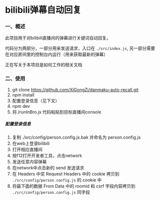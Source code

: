# bilibili弹幕自动回复

### 一、概述

此项目用于对bilibili直播间的弹幕进行关键词自动回复。  

代码分为两部分，一部分用来发送请求，入口在  `./src/index.js`, 另一部分需要在对应房间里的控制台内运行（用来获取最新的弹幕）  

正在写关于本项目是如何工作的相关文档  

### 二、使用

1. git clone https://github.com/XiGongZi/danmaku-auto-recall.git
2. npm install
3. 配置登录信息（见下文）
4. npm dev
5. 将./runInBro.js 代码粘贴到目标直播间console



 ##### 配置登录信息


1. 复制 ./src/config/person.config.js.bak 并命名为 person.config.js
2. 在web上登录bilibili
3. 打开相应直播间
4. 按f12打开开发者工具，点击network
5. 发送任意内容弹幕
6. 在network中点击新的 send 发送请求
7. 在 Headers 中奖 Request Headers 中的 cookie 拷贝到 `./src/config/person.config.js` 的 cookie 中
8. 将最下面的数据 From Data 中的 roomid 和 csrf 字段内容拷贝到 `./src/config/person.config.js` 同字段